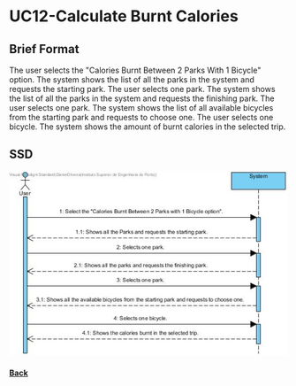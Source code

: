 # UC12-Calculate Burnt Calories

## Brief Format

The user selects the "Calories Burnt Between 2 Parks With 1 Bicycle" option.
The system shows the list of all the parks in the system and requests the starting park.
The user selects one park. 
The system shows the list of all the parks in the system and requests the finishing park.
The user selects one park.
The system shows the list of all available bicycles from the starting park and requests to choose one.
The user selects one bicycle.
The system shows the amount of burnt calories in the selected trip.

## SSD
![UC12-Calculate Burnt Calories In Travel-SSD.jpg](UC12-SSD.jpg)

#### [Back](../UseCases.md)